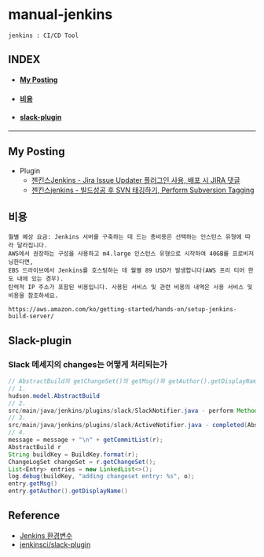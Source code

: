 # manual-jenkins
`jenkins : CI/CD Tool`

## INDEX
- #### [My Posting](#My%20Posting)
- #### [비용](#비용)
- #### [slack-plugin](#Slack-plugin)
---

## My Posting
- Plugin
    - [젠킨스Jenkins - Jira Issue Updater 플러그인 사용, 배포 시 JIRA 댓글](https://blog.naver.com/jogilsang/222381816460)
    - [젠킨스jenkins - 빌드성공 후 SVN 태깅하기, Perform Subversion Tagging](https://blog.naver.com/jogilsang/222325559402)

## 비용
```
월별 예상 요금: Jenkins 서버를 구축하는 데 드는 총비용은 선택하는 인스턴스 유형에 따라 달라집니다. 
AWS에서 권장하는 구성을 사용하고 m4.large 인스턴스 유형으로 시작하여 40GB를 프로비저닝한다면, 
EBS 드라이브에서 Jenkins를 호스팅하는 데 월별 89 USD가 발생합니다(AWS 프리 티어 한도 내에 있는 경우). 
탄력적 IP 주소가 포함된 비용입니다. 사용된 서비스 및 관련 비용의 내역은 사용 서비스 및 비용을 참조하세요.

https://aws.amazon.com/ko/getting-started/hands-on/setup-jenkins-build-server/
```

## Slack-plugin
### Slack 메세지의 changes는 어떻게 처리되는가 
```java
// AbstractBuild의 getChangeSet()의 getMsg()와 getAuthor().getDisplayName() 로 구현
// 1. 
hudson.model.AbstractBuild
// 2. 
src/main/java/jenkins/plugins/slack/SlackNotifier.java - perform Method
// 3. 
src/main/java/jenkins/plugins/slack/ActiveNotifier.java - completed(AbstractBuild r) Method
// 4. 
message = message + "\n" + getCommitList(r);
AbstractBuild r
String buildKey = BuildKey.format(r);
ChangeLogSet changeSet = r.getChangeSet();
List<Entry> entries = new LinkedList<>();
log.debug(buildKey, "adding changeset entry: %s", o);
entry.getMsg()
entry.getAuthor().getDisplayName()
```

## Reference
- [Jenkins 환경변수](https://wiki.jenkins.io/display/JENKINS/Building+a+software+project#Buildingasoftwareproject-JenkinsSetEnvironmentVariables)
- [jenkinsci/slack-plugin](https://github.com/jenkinsci/slack-plugin)
